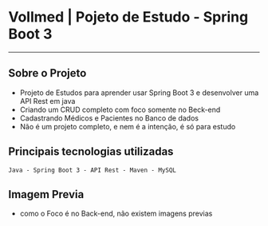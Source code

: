# Vollmed | Pojeto de Estudo - Spring Boot 3  

---
## Sobre o Projeto
- Projeto de Estudos para aprender usar Spring Boot 3 e desenvolver uma API Rest em java 
- Criando um CRUD completo com foco somente no Beck-end
- Cadastrando Médicos e Pacientes no Banco de dados
- Não é um projeto completo, e nem é a intenção, é só para estudo
 ## Principais tecnologias utilizadas
````
Java - Spring Boot 3 - API Rest - Maven - MySQL  

````
Imagem Previa  
---
- como o Foco é no Back-end, não existem imagens previas
